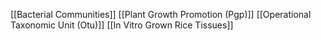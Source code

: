 [[Bacterial Communities]]
[[Plant Growth Promotion (Pgp)]]
[[Operational Taxonomic Unit (Otu)]]
[[In Vitro Grown Rice Tissues]]
